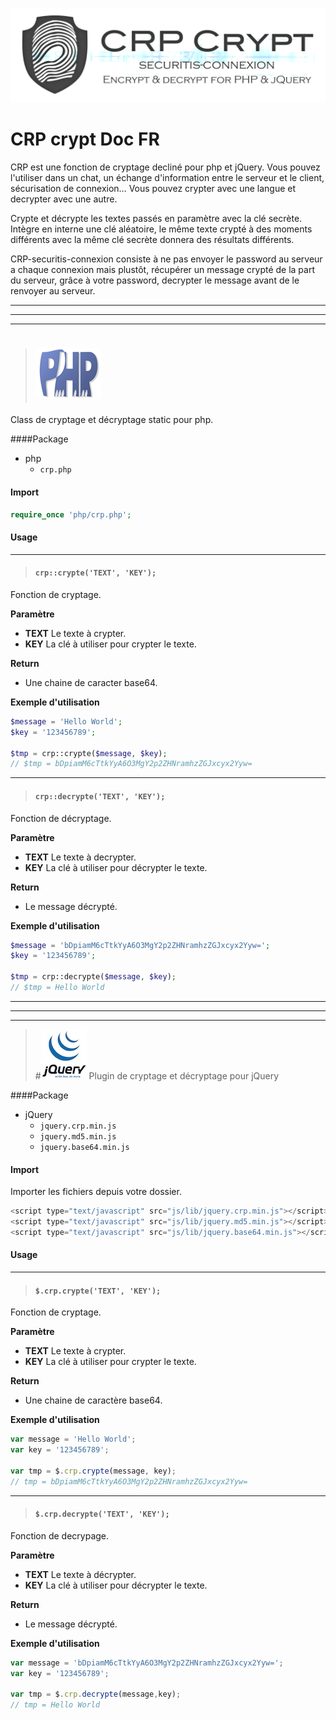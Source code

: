 ![logo](../img/CRPLogo.png)

# CRP crypt Doc FR

CRP est une fonction de cryptage decliné pour php et jQuery. Vous pouvez l'utiliser dans un chat, un échange d'information entre le serveur et le client, sécurisation de connexion… Vous pouvez crypter avec une langue et decrypter avec une autre.

Crypte et décrypte les textes passés en paramètre avec la clé secrète. Intègre en interne une clé aléatoire, le même texte crypté à des moments différents avec la même clé secrète donnera des résultats différents.

CRP-securitis-connexion consiste à ne pas envoyer le password au serveur a chaque connexion mais plustôt, récupérer un message crypté de la part du serveur, grâce à votre password, decrypter le message avant de le renvoyer au serveur.

***
***
***

> # ![icone](../img/php.png)
Class de cryptage et décryptage static pour php.

####Package
* php
	* `crp.php`

#### Import
```php
require_once 'php/crp.php';
```

#### Usage
***
> #### `crp::crypte('TEXT', 'KEY');`
Fonction de cryptage.

**Paramètre**
* **TEXT** Le texte à crypter.
* **KEY** La clé à utiliser pour crypter le texte.

**Return**
* Une chaine de caracter base64.

**Exemple d'utilisation**
```php
$message = 'Hello World';
$key = '123456789';

$tmp = crp::crypte($message, $key);
// $tmp = bDpiamM6cTtkYyA6O3MgY2p2ZHNramhzZGJxcyx2Yyw=
```

***

> #### `crp::decrypte('TEXT', 'KEY');`
Fonction de décryptage.

**Paramètre**
* **TEXT** Le texte à decrypter.
* **KEY** La clé à utiliser pour décrypter le texte.

**Return**
* Le message décrypté.

**Exemple d'utilisation**

```php
$message = 'bDpiamM6cTtkYyA6O3MgY2p2ZHNramhzZGJxcyx2Yyw=';
$key = '123456789';
	
$tmp = crp::decrypte($message, $key);
// $tmp = Hello World
```
***
***
***

> #![icone](../img/jquery.png) 
Plugin de cryptage et décryptage pour jQuery

####Package
* jQuery
	* `jquery.crp.min.js`
	* `jquery.md5.min.js`
	* `jquery.base64.min.js`

#### Import
Importer les fichiers depuis votre dossier.
```js
<script type="text/javascript" src="js/lib/jquery.crp.min.js"></script>
<script type="text/javascript" src="js/lib/jquery.md5.min.js"></script>
<script type="text/javascript" src="js/lib/jquery.base64.min.js"></script>
```

#### Usage

***

> #### `$.crp.crypte('TEXT', 'KEY');`
Fonction de cryptage.

**Paramètre**
* **TEXT** Le texte à crypter.
* **KEY** La clé à utiliser pour crypter le texte.

**Return**
* Une chaine de caractère base64.

**Exemple d'utilisation**
```js
var message = 'Hello World';
var key = '123456789';
	
var tmp = $.crp.crypte(message, key);
// tmp = bDpiamM6cTtkYyA6O3MgY2p2ZHNramhzZGJxcyx2Yyw=
```

***

> #### `$.crp.decrypte('TEXT', 'KEY');`
Fonction de decrypage.

**Paramètre**
* **TEXT** Le texte à décrypter.
* **KEY** La clé à utiliser pour décrypter le texte.

**Return**
* Le message décrypté.

**Exemple d'utilisation**
```js
var message = 'bDpiamM6cTtkYyA6O3MgY2p2ZHNramhzZGJxcyx2Yyw=';
var key = '123456789';
	
var tmp = $.crp.decrypte(message,key);
// tmp = Hello World
```

